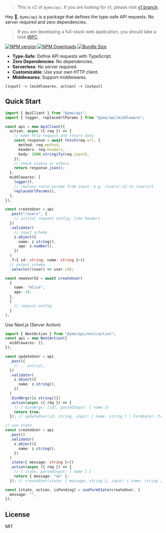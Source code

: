 > This is v2 of `@yme/api`. If you are looking for v1, please visit [v1 branch](https://github.com/minosss/api/tree/v1).

Hey 👋, `@yme/api` is a package that defines the type-safe API requests. No server required and zero dependencies.

> If you are developing a full-stack web application, you should take a look [tRPC](https://trpc.io/).

[![NPM version](https://img.shields.io/npm/v/@yme/api)](https://www.npmjs.com/package/@yme/api)
[![NPM Downloads](https://img.shields.io/npm/dm/@yme/api)](https://www.npmjs.com/package/@yme/api)
[![Bundle Size](https://badgen.net/bundlephobia/minzip/@yme/api)](https://www.npmjs.com/package/@yme/api)

- **Type-Safe**: Define API requests with TypeScript.
- **Zero Dependencies**: No dependencies.
- **Serverless**: No server required.
- **Customizable**: Use your own HTTP client.
- **Middlewares**: Support middlewares.

```
[input] -> [middlewares, action] -> [output]
```

## Quick Start

```ts
import { ApiClient } from "@yme/api";
import { logger, replaceUrlParams } from "@yme/api/middleware";

const api = new ApiClient({
  action: async ({ req }) => {
    // make http request and return data
    const response = await fetch(req.url, {
      method: req.method,
      headers: req.headers,
      body: JSON.stringify(req.input),
    });
    // check status or others
    return response.json();
  },
  middlewares: [
    logger(),
    // replace route params from input. e.g. /users/:id to /users/1
    replaceUrlParams(),
  ],
});

const createUser = api
  .post("/users", {
    // initial request config, like headers
  })
  .validator(
    // input schema
    z.object({
      name: z.string(),
      age: z.number(),
    })
  )
  .T<{ id: string; name: string }>()
  // output schema
  .selector((user) => user.id);

const newUserId = await createUser(
  {
    name: "Alice",
    age: 18,
  },
  {
    // request config
  }
);
```

Use Next.js (Server Action)

```ts
import { NextAction } from "@yme/api/next/action";
const api = new NextAction({
  middlewares: [],
});

const updateUser = api
  .post({
    // ...initial,
  })
  .validator(
    z.object({
      name: z.string(),
    })
  )
  .bindArgs([z.string()])
  .action(async ({ req }) => {
    // { bindArgs: [id], parsedInput: { name }}
    return true;
  }); // updateUser(id: string, input: { name: string } | FormData): Promise<boolean>

// use state
const createUser = api
  .post()
  .validator(
    z.object({
      name: z.string(),
    })
  )
  .state<{ message: string }>()
  .action(async ({ req }) => {
    // { state, parsedInput: { name } }
    return { message: "ok" };
  }); // createUser(state: { message: string }, input: { name: string } | FormData): Promise<{ message: string }>

const [state, action, isPending] = useFormState(createUser, {
  message: "",
});
```

## License

MIT
